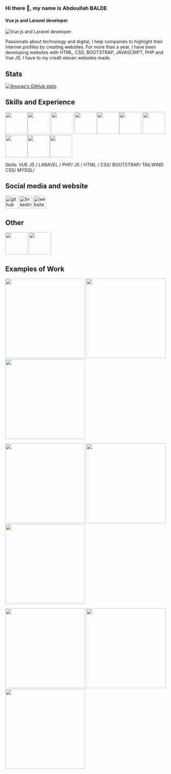 ### Hi there 👋, my name is Abdoullah BALDE
#### Vue js and Laravel developer
![Vue js and Laravel developer](https://github.com/Baldeabdoullah/Baldeabdoullah/blob/main/artificial-intelligence-g9823ed4c8_1280.jpg)

Passionate about technology and digital, I help companies to highlight their internet profiles by creating
websites. For more than a year, I have been developing websites with HTML, CSS, BOOTSTRAP,
JAVASCRIPT, PHP and Vue JS. I have to my credit eleven websites made.

## Stats

[![Anurag's GitHub stats](https://github-readme-stats.vercel.app/api?username=Baldeabdoullah&show_icons=true&theme=radical)](https://github.com/anuraghazra/github-readme-stats)


## Skills and Experience

<img src="https://cdn.jsdelivr.net/gh/devicons/devicon/icons/html5/html5-original.svg" width="70" /><img src="https://cdn.jsdelivr.net/gh/devicons/devicon/icons/css3/css3-original.svg" width="70" /> <img src="https://cdn.jsdelivr.net/gh/devicons/devicon/icons/javascript/javascript-original.svg" width="70" /> <img src="https://cdn.jsdelivr.net/gh/devicons/devicon/icons/bootstrap/bootstrap-original.svg" width="70" /><img src="https://cdn.jsdelivr.net/gh/devicons/devicon/icons/tailwindcss/tailwindcss-plain.svg" width="70" /><img src="https://cdn.jsdelivr.net/gh/devicons/devicon/icons/vuejs/vuejs-original.svg" width="70" /> <img src="https://cdn.jsdelivr.net/gh/devicons/devicon/icons/vuetify/vuetify-original.svg" width="70" /><img 
src="https://cdn.jsdelivr.net/gh/devicons/devicon/icons/php/php-original.svg" width="70" /><img
 src="https://cdn.jsdelivr.net/gh/devicons/devicon/icons/mysql/mysql-original.svg" width="70" /><img src="https://cdn.jsdelivr.net/gh/devicons/devicon/icons/laravel/laravel-plain.svg" width="70" />
          
          
Skills: VUE JS / LARAVEL / PHP/ JS / HTML / CSS/ BOOTSTRAP/ TAILWIND CSS/ MYSQL/ 

## Social media and website

[<img src='https://cdn.jsdelivr.net/npm/simple-icons@3.0.1/icons/github.svg' alt='github' height='40'>](https://github.com/Baldeabdoullah)  [<img src='https://cdn.jsdelivr.net/npm/simple-icons@3.0.1/icons/linkedin.svg' alt='linkedin' height='40'>](https://www.linkedin.com/in/abdoullah-balde-1ab8b2234/)  [<img src='https://cdn.jsdelivr.net/npm/simple-icons@3.0.1/icons/icloud.svg' alt='website' height='40'>](https://abdoullahbalde.com/)  

## Other

<img src="https://cdn.jsdelivr.net/gh/devicons/devicon/icons/vscode/vscode-original.svg" width="70" /> <img 
  src="https://cdn.jsdelivr.net/gh/devicons/devicon/icons/git/git-original.svg" width="70" />
          
          

## Examples of Work

<img src="https://github.com/Baldeabdoullah/Baldeabdoullah/blob/main/baguette.png" width="250" />  <img src="https://github.com/Baldeabdoullah/Baldeabdoullah/blob/main/baguette4.png"  width="250" />  <img src="https://github.com/Baldeabdoullah/Baldeabdoullah/blob/main/restaurant1.png" width="250" />


<img src="https://github.com/Baldeabdoullah/Baldeabdoullah/blob/main/digishop3.PNG" width="250" />  <img src="https://github.com/Baldeabdoullah/Baldeabdoullah/blob/main/digishop5.PNG"  width="250" />  <img src="https://github.com/Baldeabdoullah/Baldeabdoullah/blob/main/digishop6.PNG" width="250" />


<img src="https://github.com/Baldeabdoullah/Baldeabdoullah/blob/main/sportify3.png" width="250" />  <img src="https://github.com/Baldeabdoullah/Baldeabdoullah/blob/main/sportify4.png"  width="250" />  <img src="https://github.com/Baldeabdoullah/Baldeabdoullah/blob/main/sportify5.png" width="250" />










